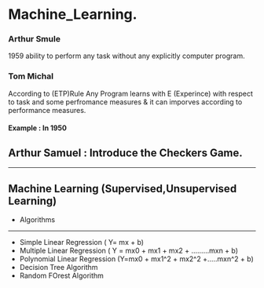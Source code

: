 # Machine_Learning.
 ### Arthur Smule
 1959 ability to  perform any task without any explicitly computer program.
### Tom Michal 
According to (ETP)Rule  Any Program learns with E (Experince) with respect to task and some perfromance measures & it can imporves according to performance measures.

#### Example : In 1950 
## Arthur Samuel : Introduce the Checkers Game.
--------------------------------------------------- 
Machine Learning (Supervised,Unsupervised Learning) 
---------------------------------------------------
- Algorithms 
--------------------------------------------
- Simple Linear Regression
   ( Y= mx + b)
- Multiple Linear Regression
  ( Y = mx0 + mx1 + mx2 + .........mxn + b)
- Polynomial Linear Regression
  (Y=mx0 + mx1^2 + mx2^2 +.....mxn^2 + b)
- Decision Tree Algorithm
- Random FOrest Algorithm
